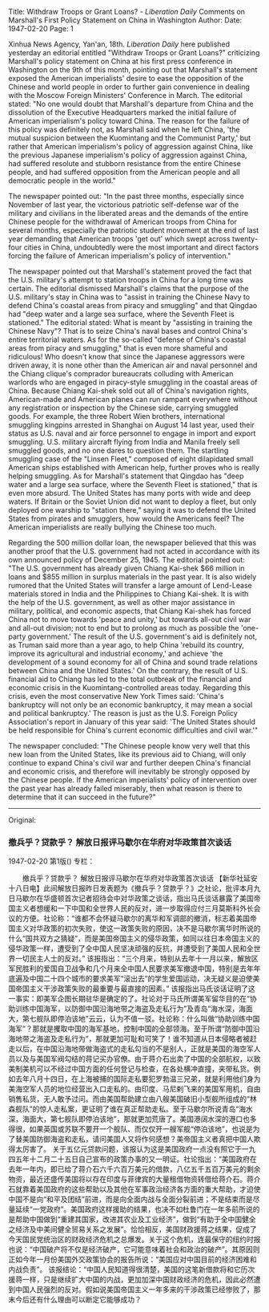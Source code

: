 Title: Withdraw Troops or Grant Loans? - *Liberation Daily* Comments on Marshall's First Policy Statement on China in Washington
Author:
Date: 1947-02-20
Page: 1

Xinhua News Agency, Yan'an, 18th. *Liberation Daily* here published yesterday an editorial entitled "Withdraw Troops or Grant Loans?" criticizing Marshall's policy statement on China at his first press conference in Washington on the 9th of this month, pointing out that Marshall's statement exposed the American imperialists' desire to ease the opposition of the Chinese and world people in order to further gain convenience in dealing with the Moscow Foreign Ministers' Conference in March. The editorial stated: "No one would doubt that Marshall's departure from China and the dissolution of the Executive Headquarters marked the initial failure of American imperialism's policy toward China. The reason for the failure of this policy was definitely not, as Marshall said when he left China, 'the mutual suspicion between the Kuomintang and the Communist Party,' but rather that American imperialism's policy of aggression against China, like the previous Japanese imperialism's policy of aggression against China, had suffered resolute and stubborn resistance from the entire Chinese people, and had suffered opposition from the American people and all democratic people in the world."

The newspaper pointed out: "In the past three months, especially since November of last year, the victorious patriotic self-defense war of the military and civilians in the liberated areas and the demands of the entire Chinese people for the withdrawal of American troops from China for several months, especially the patriotic student movement at the end of last year demanding that American troops 'get out' which swept across twenty-four cities in China, undoubtedly were the most important and direct factors forcing the failure of American imperialism's policy of intervention."

The newspaper pointed out that Marshall's statement proved the fact that the U.S. military's attempt to station troops in China for a long time was certain. The editorial dismissed Marshall's claims that the purpose of the U.S. military's stay in China was to "assist in training the Chinese Navy to defend China's coastal areas from piracy and smuggling" and that Qingdao had "deep water and a large sea surface, where the Seventh Fleet is stationed." The editorial stated: What is meant by "assisting in training the Chinese Navy"? That is to seize China's naval bases and control China's entire territorial waters. As for the so-called "defense of China's coastal areas from piracy and smuggling," that is even more shameful and ridiculous! Who doesn't know that since the Japanese aggressors were driven away, it is none other than the American air and naval personnel and the Chiang clique's comprador bureaucrats colluding with American warlords who are engaged in piracy-style smuggling in the coastal areas of China. Because Chiang Kai-shek sold out all of China's navigation rights, American-made and American planes can run rampant everywhere without any registration or inspection by the Chinese side, carrying smuggled goods. For example, the three Robert Wien brothers, international smuggling kingpins arrested in Shanghai on August 14 last year, used their status as U.S. naval and air force personnel to engage in import and export smuggling. U.S. military aircraft flying from India and Manila freely sell smuggled goods, and no one dares to question them. The startling smuggling case of the "Linsen Fleet," composed of eight dilapidated small American ships established with American help, further proves who is really helping smuggling. As for Marshall's statement that Qingdao has "deep water and a large sea surface, where the Seventh Fleet is stationed," that is even more absurd. The United States has many ports with wide and deep waters. If Britain or the Soviet Union did not want to deploy a fleet, but only deployed one warship to "station there," saying it was to defend the United States from pirates and smugglers, how would the Americans feel? The American imperialists are really bullying the Chinese too much.

Regarding the 500 million dollar loan, the newspaper believed that this was another proof that the U.S. government had not acted in accordance with its own announced policy of December 25, 1945. The editorial pointed out: "The U.S. government has already given Chiang Kai-shek $66 million in loans and $855 million in surplus materials in the past year. It is also widely rumored that the United States will transfer a large amount of Lend-Lease materials stored in India and the Philippines to Chiang Kai-shek. It is with the help of the U.S. government, as well as other major assistance in military, political, and economic aspects, that Chiang Kai-shek has forced China not to move towards 'peace and unity,' but towards all-out civil war and all-out division; not to end but to prolong as much as possible the 'one-party government.' The result of the U.S. government's aid is definitely not, as Truman said more than a year ago, to help China 'rebuild its country, improve its agricultural and industrial economy,' and achieve 'the development of a sound economy for all of China and sound trade relations between China and the United States.' On the contrary, the result of U.S. financial aid to Chiang has led to the total outbreak of the financial and economic crisis in the Kuomintang-controlled areas today. Regarding this crisis, even the most conservative New York Times said: 'China's bankruptcy will not only be an economic bankruptcy, it may mean a social and political bankruptcy.' The reason is just as the U.S. Foreign Policy Association's report in January of this year said: 'The United States should be held responsible for China's current economic difficulties and civil war.'"

The newspaper concluded: "The Chinese people know very well that this new loan from the United States, like its previous aid to Chiang, will only continue to expand China's civil war and further deepen China's financial and economic crisis, and therefore will inevitably be strongly opposed by the Chinese people. If the American imperialists' policy of intervention over the past year has already failed miserably, then what reason is there to determine that it can succeed in the future?"



<hr /> 

Original: 


### 撤兵乎？贷款乎？  解放日报评马歇尔在华府对华政策首次谈话

1947-02-20
第1版()
专栏：

　　撤兵乎？贷款乎？
    解放日报评马歇尔在华府对华政策首次谈话
    【新华社延安十八日电】此间解放日报昨日发表题为《撤兵乎？贷款乎？》之社论，批评本月九日马歇尔在华盛顿首次记者招待会中对华政策之谈话，指出马氏谈话暴露了美国帝国主义者想缓和一下中国和全世界人民的反对，进一步取得应付三月莫斯科外长会议的方便。社论称：“谁都不会怀疑马歇尔的离华和军调部的撤消，标志着美国帝国主义对华政策的初次失败，使这一政策失败的原因，决不是马歇尔离华时所说的什么“国共双方之猜疑”，而是美国帝国主义的侵华政策，如同以往日本帝国主义的侵华政策一样，遭受到了全中国人民坚决顽强的反抗，并遭受到了美国人民和全世界一切民主人士的反对。”
    该报指出：“三个月来，特别从去年十一月以来，解放区军民胜利的爱国自卫战争和几个月来全中国人民要求美军撤退中国，特别是去年年底遍及中国二十四个城市的要求美军“滚出去”的学生爱国运动，决无疑义是迫使美国帝国主义干涉政策失败的最重要与最直接的因素。”
    该报指出马氏谈话证明了这一事实：即美军企图长期驻华是确定的了。社论对于马氏所谓美军留华目的在“协助训练中国海军，以防御中国沿海地带之海盗及走私行为”及青岛“海水深，海面大，第七舰队即停泊该地”云云，认为不值一驳。社论称：什么叫做“协助训练中国海军”？那就是攫取中国的海军基地，控制中国的全部领海。至于所谓“防御中国沿海地带之海盗及走私行为”，那就更加可耻和可笑了！谁不知道从日本侵略者被赶走以后，在中国沿海地带做海盗式的走私勾当的不是别人，正就是美国的海空军人员以及与美国军阀勾结的蒋记买办官僚。由于蒋介石出卖了中国的全部航权，以致美制美机可以不经过中国方面的任何登记与检查，在各处横冲直撞，夹带私货。例如去年八月十四日，在上海被捕的国际走私要犯罗勃温三兄弟，就是利用他们身为美海空军人员的地位经营出入口走私的。由印度、马尼剌飞来的美国军用机，自由销售私货，无人敢予过问。而由美国帮助建立由八艘美国破旧小型舰所组成的“林森舰队”的惊人走私案，更证明了谁在真正帮助走私。至于马歇尔所说青岛“海水深，海面大，第七舰队即停泊该地”，那就更加荒唐了。美国港阔水深的港口也多得很，如果英国或苏联不要开一个舰队、而仅仅开一艘军舰“停泊该地”，也说是为了替美国防御海盗和走私，请问美国人又将作何感想？美帝国主义者真把中国人欺得太厉害了。
    关于五亿元贷款问题，该报认为这是美国政府一点没有照它于一九四五年十二月二十五日自己宣布的政策办事的又一明证。社论指出：“美国政府在去年一年内，即已给了蒋介石六千六百万美元的借款，八亿五千五百万美元的剩余物资，最近还盛传美国将以存在印度与菲律宾的大量租借物资转借给蒋介石。蒋介石就靠着美国政府的这些帮助以及其他在军事政治经济各方面的重大帮助，才迫使中国不是向“和平及团结”前进，而是向全面内战与全面分裂前进；不是结束而是尽量延续“一党政府”。美国政府这样援助的结果，也决不如杜鲁门在一年多前所说的是帮助中国做到“重建其国家，改进其农业及工业经济”，做到“有助于全中国健全之经济及中美间健全贸易关系之发展”。恰恰相反，美国财政援蒋之结果，促成了今天国民党统治区的财政经济危机之总爆发。关于这个危机，连最保守的纽约时报也说：“中国破产将不仅是经济破产，它可能意味着社会和政治的破产”。其原因则正如今年一月份美国外交政策协会的报告所说：“美国应对中国目前的经济困难和内战负责”。
    该报结论：“中国人民知道得很清楚，美国的这笔新借款将和它历次援蒋一样，只是继续扩大中国的内战，更加加深中国财政经济的危机，因此必然遭到中国人民强烈的反对。假如说美国帝国主义一年多来的干涉政策已经惨败了，那末今后还有什么理由可以断定它能够成功？
